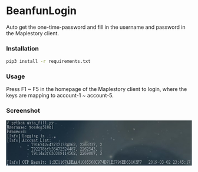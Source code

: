 # BeanfunLogin
Auto get the one-time-password and fill in the username and password in the Maplestory client.

### Installation

```bash
pip3 install -r requirements.txt
```

### Usage

Press F1 ~ F5 in the homepage of the Maplestory client to login, where the keys are mapping to account-1 ~ account-5.

### Screenshot

![log.png](log.jpg)
